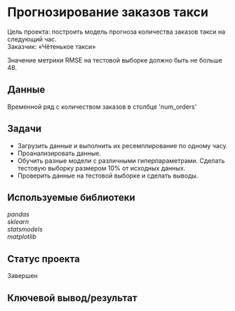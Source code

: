 # Прогнозирование заказов такси

Цель проекта: построить модель прогноза количества заказов такси на следующий час.   
Заказчик: «Чётенькое такси»

Значение метрики RMSE на тестовой выборке должно быть не больше 48.

## Данные 
Временной ряд с количеством заказов в столбце 'num_orders'   

## Задачи
- Загрузить данные и выполнить их ресемплирование по одному часу.
- Проанализировать данные.
- Обучить разные модели с различными гиперпараметрами. Сделать тестовую выборку размером 10% от исходных данных.
- Проверить данные на тестовой выборке и сделать выводы.

## Используемые библиотеки
*pandas*  
*sklearn*  
*statsmodels*  
*matplotlib* 

## Статус проекта
Завершен

## Ключевой вывод/результат

